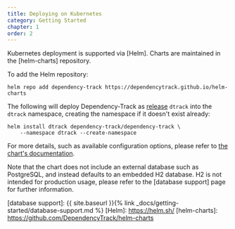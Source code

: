 ```yaml
---
title: Deploying on Kubernetes
category: Getting Started
chapter: 1
order: 2
---
```


Kubernetes deployment is supported via [Helm]. Charts are maintained in the [helm-charts] repository.

To add the Helm repository:

```shell
helm repo add dependency-track https://dependencytrack.github.io/helm-charts
```

The following will deploy Dependency-Track as [release](https://helm.sh/docs/intro/cheatsheet/) `dtrack`
into the `dtrack` namespace, creating the namespace if it doesn't exist already:

```shell
helm install dtrack dependency-track/dependency-track \
    --namespace dtrack --create-namespace
```

For more details, such as available configuration options, please refer to [the chart's documentation].

Note that the chart does not include an external database such as PostgreSQL,
and instead defaults to an embedded H2 database. H2 is not intended for production
usage, please refer to the [database support] page for further information.

[the chart's documentation]: https://github.com/DependencyTrack/helm-charts/tree/main/charts/dependency-track
[database support]: {{ site.baseurl }}{% link _docs/getting-started/database-support.md %}
[Helm]: https://helm.sh/
[helm-charts]: https://github.com/DependencyTrack/helm-charts